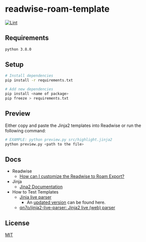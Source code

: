 # readwise-roam-template

[![Lint](https://github.com/natterstefan/readwise-roam-template/actions/workflows/lint.yml/badge.svg)](https://github.com/natterstefan/readwise-roam-template/actions/workflows/lint.yml)

## Requirements

```bash
python 3.8.0
```

## Setup

```bash
# Install dependencies
pip install -r requirements.txt

# Add new dependencies
pip install <name of package>
pip freeze > requirements.txt
```

## Preview

Either copy and paste the Jinja2 templates into Readwise or run the following
command:

```bash
# EXAMPLE: python preview.py src/highlight.jinja2
python preview.py <path to the file>
```

## Docs

- Readwise
  - [How can I customize the Readwise to Roam Export?](https://help.readwise.io/article/112-how-can-i-customize-the-roam-export#title)
- Jinja
  - [Jina2 Documentation](https://jinja.palletsprojects.com/en/2.11.x/)
- How to Test Templates
  - [Jinja live parser](https://cryptic-cliffs-32040.herokuapp.com/)
    - An [updated version](https://stackoverflow.com/a/48907913/1238150) can be found here.
  - [qn7o/jinja2-live-parser: Jinja2 live (web) parser](https://github.com/qn7o/jinja2-live-parser)

## License

[MIT](./LICENSE)
